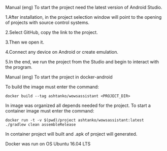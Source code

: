 Manual (eng)
To start the project need the latest version of Android Studio.

1.After installation, in the project selection window will point to the opening of projects with source control systems.

2.Select GitHub, copy the link to the project.

3.Then we open it.

4.Connect any device on Android or create emulation.

5.In the end, we run the project from the Studio and begin to interact with the program.

Manual (eng)
To start the project in docker-android

To build the image must enter the command:

    docker build --tag ashtanko/wowsassistant <PROJECT_DIR>
In image was organized all depends needed for the project.
To start a container image must enter the command:

    docker run -t -v $(pwd)/project ashtanko/wowsassistant:latest ./gradlew clean assembleRelease
In container project will built and .apk of project will generated.

Docker was run on OS Ubuntu 16.04 LTS